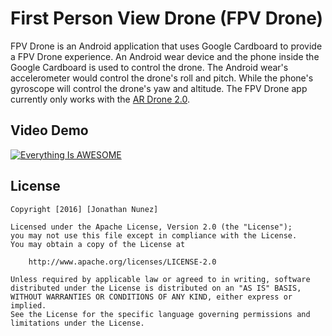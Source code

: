 First Person View Drone (FPV Drone)
=========

FPV Drone is an Android application that uses Google Cardboard to provide a FPV Drone experience. An Android wear device and the phone inside the Google Cardboard is used to control the drone. The Android wear's accelerometer would control the drone's roll and pitch. While the phone's gyroscope will control the drone's yaw and altitude. The FPV Drone app currently only works with the [AR Drone 2.0][1].

Video Demo
--------
[![Everything Is AWESOME](http://img.youtube.com/vi/StTqXEQ2l-Y/0.jpg)](https://www.youtube.com/watch?v=StTqXEQ2l-Y "Everything Is AWESOME")

License
-------

    Copyright [2016] [Jonathan Nunez]

    Licensed under the Apache License, Version 2.0 (the "License");
    you may not use this file except in compliance with the License.
    You may obtain a copy of the License at

        http://www.apache.org/licenses/LICENSE-2.0

    Unless required by applicable law or agreed to in writing, software
    distributed under the License is distributed on an "AS IS" BASIS,
    WITHOUT WARRANTIES OR CONDITIONS OF ANY KIND, either express or implied.
    See the License for the specific language governing permissions and
    limitations under the License.

 [1]: http://ardrone2.parrot.com/